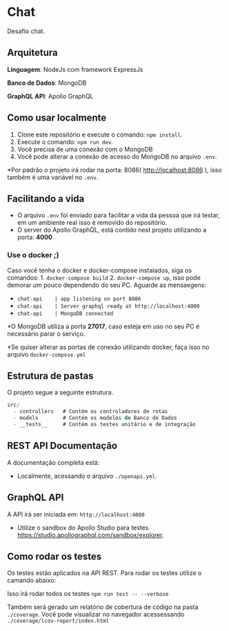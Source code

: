 # Chat

Desafio chat. 

## Arquitetura

**Linguagem**: NodeJs com framework ExpressJs

**Banco de Dados**: MongoDB

**GraphQL API**: Apollo GraphQL

## Como usar localmente

1.  Clone este repositório e execute o comando: `npm install`.
2.  Execute o comando: `npm run dev`.
3.  Você precisa de uma conexão com o MongoDB
4.  Você pode alterar a conexão de acesso do MongoDB no arquivo `.env`.

\*Por padrão o projeto irá rodar na porta: 8086( <http://localhost:8086> ), isso também é uma variável no `.env`.

## Facilitando a vida

-   O arquivo `.env` foi enviado para facilitar a vida da pessoa que irá testar, em um ambiente real isso é removido do repositório.
-   O server do Apollo GraphQL, está contido nest projeto utilizando a porta: **4000**

### Use o docker ;)

Caso você tenha o docker e docker-compose instalados, siga os comandos:
1\.  `docker-compose build`
2\.  `docker-compose up`, isso pode demorar um pouco dependendo do seu PC.
Aguarde as mensaegens: 

-   `chat-api    | app listening on port 8086` 
-   `chat-api    | Server graphql ready at http://localhost:4000` 
-   `chat-api    | MongoDB connected` 

\*O MongoDB utiliza a porta **27017**, caso esteja em uso no seu PC é necessário parar o serviço.

\*Se quiser alterar as portas de conexão utilizando docker, faça isso no arquivo `docker-compose.yml`

## Estrutura de pastas

O projeto segue a seguinte estrutura.

```js
src/
  - controllers   # Contém os controladores de rotas
  - models        # Contém os modelos do Banco de Dados
  - __tests__     # Contém os testes unitário e de integração
```

## REST API Documentação

A documentação completa está: 

-   Localmente, acessando o arquivo `./openapi.yml`.

## GraphQL API

A API irá ser iniciada em: `http://localhost:4000` 

-   Utilize o sandbox do Apollo Studio para testes <https://studio.apollographql.com/sandbox/explorer>.

## Como rodar os testes

Os testes estão aplicados na API REST.
Para rodar os testes utilize o camando abaixo:

Isso irá rodar todos os testes
`npm run test -- --verbose`

Também será gerado um relatório de cobertura de código na pasta `./coverage`.
Você pode visualizar no navegador acessessando `./coverage/lcov-report/index.html`
